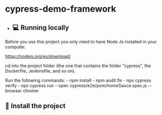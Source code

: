 # cypress-demo-framework

 
- ## 💻 Running locally

Before you use this project you only need to have Node Js installed in your computer.

https://nodejs.org/es/download/

cd into the project folder (the one that contains the folder "cypress", the Dockerfile, Jenkinsfile, and so on).

Run the following commands:
    - npm install
    - npm audit fix
    - npx cypress verify
    - npx cypress run --spec cypress/e2e/pom/homeSauce.spec.js --browser chrome

## 🚀 Install the project

